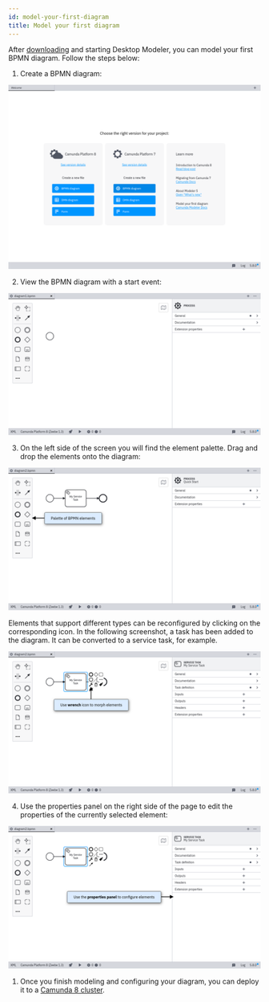 ```yaml
---
id: model-your-first-diagram
title: Model your first diagram
---
```


After [downloading](./install-the-modeler.md) and starting Desktop Modeler, you can model your first BPMN diagram. Follow the steps below:

1. Create a BPMN diagram:

![empty application](./img/empty.png)

2. View the BPMN diagram with a start event:

![new diagram](./img/new-diagram.png)

3. On the left side of the screen you will find the element palette. Drag and drop the elements onto the diagram:

![elements](./img/elements.png)

Elements that support different types can be reconfigured by clicking on the corresponding icon. In the following screenshot, a task has been added to the diagram. It can be converted to a service task, for example.

![task configuration](img/element-configuration.png)

4. Use the properties panel on the right side of the page to edit the properties of the currently selected element:

![properties panel](img/properties-panel.png)

1. Once you finish modeling and configuring your diagram, you can deploy it to a [Camunda 8 cluster](./connect-to-camunda-8.md).
